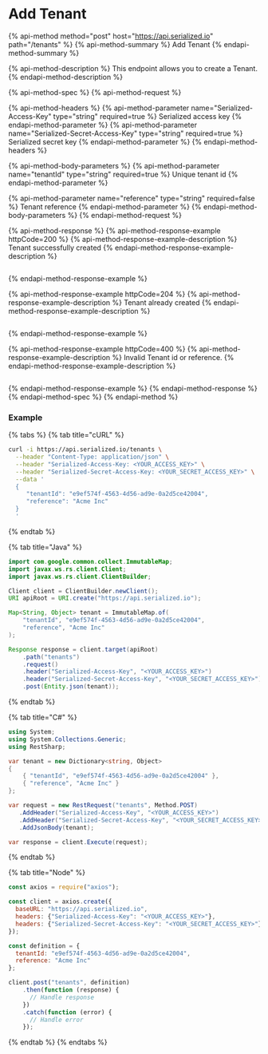 # Add Tenant

{% api-method method="post" host="https://api.serialized.io" path="/tenants" %}
{% api-method-summary %}
Add Tenant
{% endapi-method-summary %}

{% api-method-description %}
This endpoint allows you to create a Tenant.
{% endapi-method-description %}

{% api-method-spec %}
{% api-method-request %}

{% api-method-headers %}
{% api-method-parameter name="Serialized-Access-Key" type="string" required=true %}
Serialized access key
{% endapi-method-parameter %}
{% api-method-parameter name="Serialized-Secret-Access-Key" type="string" required=true %}
Serialized secret key
{% endapi-method-parameter %}
{% endapi-method-headers %}

{% api-method-body-parameters %}
{% api-method-parameter name="tenantId" type="string" required=true %}
Unique tenant id
{% endapi-method-parameter %}

{% api-method-parameter name="reference" type="string" required=false %}
Tenant reference
{% endapi-method-parameter %}
{% endapi-method-body-parameters %}
{% endapi-method-request %}

{% api-method-response %}
{% api-method-response-example httpCode=200 %}
{% api-method-response-example-description %}
Tenant successfully created
{% endapi-method-response-example-description %}

```javascript

```
{% endapi-method-response-example %}

{% api-method-response-example httpCode=204 %}
{% api-method-response-example-description %}
Tenant already created
{% endapi-method-response-example-description %}

```

```
{% endapi-method-response-example %}

{% api-method-response-example httpCode=400 %}
{% api-method-response-example-description %}
Invalid Tenant id or reference.
{% endapi-method-response-example-description %}

```javascript

```
{% endapi-method-response-example %}
{% endapi-method-response %}
{% endapi-method-spec %}
{% endapi-method %}

### Example

{% tabs %}
{% tab title="cURL" %}
```bash
curl -i https://api.serialized.io/tenants \
  --header "Content-Type: application/json" \
  --header "Serialized-Access-Key: <YOUR_ACCESS_KEY>" \
  --header "Serialized-Secret-Access-Key: <YOUR_SECRET_ACCESS_KEY>" \
  --data '
  {  
     "tenantId": "e9ef574f-4563-4d56-ad9e-0a2d5ce42004",
     "reference": "Acme Inc"     
  }
  '
```
{% endtab %}

{% tab title="Java" %}
```java
import com.google.common.collect.ImmutableMap;
import javax.ws.rs.client.Client;
import javax.ws.rs.client.ClientBuilder;

Client client = ClientBuilder.newClient();
URI apiRoot = URI.create("https://api.serialized.io");

Map<String, Object> tenant = ImmutableMap.of(
    "tenantId", "e9ef574f-4563-4d56-ad9e-0a2d5ce42004",
    "reference", "Acme Inc"
);

Response response = client.target(apiRoot)
    .path("tenants")
    .request()
    .header("Serialized-Access-Key", "<YOUR_ACCESS_KEY>")
    .header("Serialized-Secret-Access-Key", "<YOUR_SECRET_ACCESS_KEY>")
    .post(Entity.json(tenant));
```
{% endtab %}

{% tab title="C\#" %}
```csharp
using System;
using System.Collections.Generic;
using RestSharp;

var tenant = new Dictionary<string, Object>
{
    { "tenantId", "e9ef574f-4563-4d56-ad9e-0a2d5ce42004" },
    { "reference", "Acme Inc" }
};

var request = new RestRequest("tenants", Method.POST)
   .AddHeader("Serialized-Access-Key", "<YOUR_ACCESS_KEY>")
   .AddHeader("Serialized-Secret-Access-Key", "<YOUR_SECRET_ACCESS_KEY>");
   .AddJsonBody(tenant);

var response = client.Execute(request);
```
{% endtab %}

{% tab title="Node" %}
```javascript
const axios = require("axios");

const client = axios.create({
  baseURL: "https://api.serialized.io",
  headers: {"Serialized-Access-Key": "<YOUR_ACCESS_KEY>"},
  headers: {"Serialized-Secret-Access-Key": "<YOUR_SECRET_ACCESS_KEY>"}
});

const definition = {
  tenantId: "e9ef574f-4563-4d56-ad9e-0a2d5ce42004",
  reference: "Acme Inc"
};

client.post("tenants", definition)
    .then(function (response) {
      // Handle response
    })
    .catch(function (error) {
      // Handle error
    });

```
{% endtab %}
{% endtabs %}

